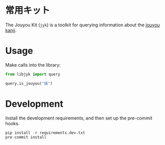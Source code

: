 # 常用キット

The Jouyou Kit (`jyk`) is a toolkit for querying information about the
[jouyou kanji](https://en.wikipedia.org/wiki/J%C5%8Dy%C5%8D_kanji).

# Usage

Make calls into the library:

```py
from libjyk import query

query.is_jouyou("猫")
```

# Development

Install the development requirements, and then set up the pre-commit hooks.

```py
pip install -r requirements.dev.txt
pre-commit install
```
